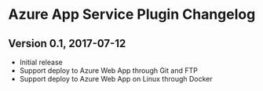 # Azure App Service Plugin Changelog

## Version 0.1, 2017-07-12
* Initial release
* Support deploy to Azure Web App through Git and FTP
* Support deploy to Azure Web App on Linux through Docker

